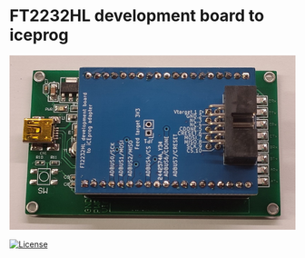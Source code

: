 # FT2232HL development board to iceprog

![](FT2232HL%20development%20board%20to%20iceprog/FT2232HL%20development%20board%20to%20iceprog.jpg)

[![License](https://img.shields.io/badge/License-Apache%202.0-blue.svg)](https://opensource.org/licenses/Apache-2.0)
